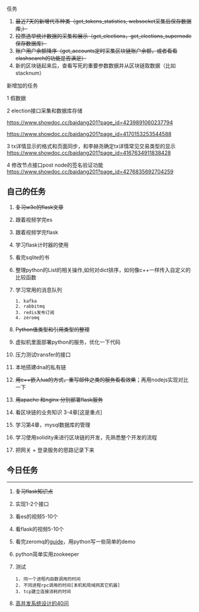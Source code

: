 任务

1. ~~最近7天的新增代币种类（get_tokens_statistics, websocket采集后保存数据库,）~~
2. ~~投票选举统计数据的采集和展示（get_elections，get_elections_supernode 保存数据库）~~
3. ~~账户用户余额降序（get_accounts定时采集区块链账户余额，或者看看elashsearch的功能是否满足）~~
4. 新的区块链起来后，查看写死的重要参数数据并从区块链取数据（比如stacknum）



新增加的任务

1 假数据

2 election接口采集和数据库存储

 https://www.showdoc.cc/baidang201?page_id=4239891060237794

https://www.showdoc.cc/baidang201?page_id=4170153253544588

3 tx详情显示的格式和页面同步，和李赫尧确定tx详情常见交易类型的显示 https://www.showdoc.cc/baidang201?page_id=4167634911838428

4 修改节点接口post node的签名验证功能  https://www.showdoc.cc/baidang201?page_id=4276835692704259



## 自己的任务

1. ~~复习w3c的flask文章~~

2. 跟着视频学完es

3. 跟着视频学完flask

4. 学习flask计时器的使用

5. 看完sqlite的书

6. 整理python的List的相关操作,如何对dict排序，如何像c++一样传入自定义的比较函数

7. 学习常用的消息队列

   ```shell
   1. kafka
   2. rabbitmq
   3. redis发布订阅
   4. zeromq
   ```

8. ~~Python值类型和引用类型的整理~~

9. 虚拟机里面部署python的服务，优化一下代码

10. 压力测试transfer的接口

11. 本地搭建dna的私有链

12. ~~用c++嵌入lua的方式，重写邮件之类的服务看看效果~~；再用nodejs实现对比一下

13. ~~用apache 和nginx 分别部署flask服务~~


14. 看区块链的业务知识 3-4章[这是重点]

15. 学习第4章，mysql数据库的管理

16. 学习使用solidity来进行区块链的开发，先熟悉整个开发的流程

17. 把网关 + 登录服务的思路记录下来




## 今日任务

***

1. ~~复习flask知识点~~

2. 实现1-2个接口

3. 看es的视频5-10个

4. 看flask的视频5-10个

5. 看完zeromq的[guide](http://zguide.zeromq.org/page:all)，用python写一些简单的demo

6. python简单实用zookeeper

7. 测试

   ```shell
   1. 同一个进程内函数调用的时间
   2. 不同进程rpc调用的时间[本机和局域网其它机器]
   3. tcp建立连接消耗的时间
   ```

8. [高并发系统设计的40问](https://time.geekbang.org/column/intro/230)

